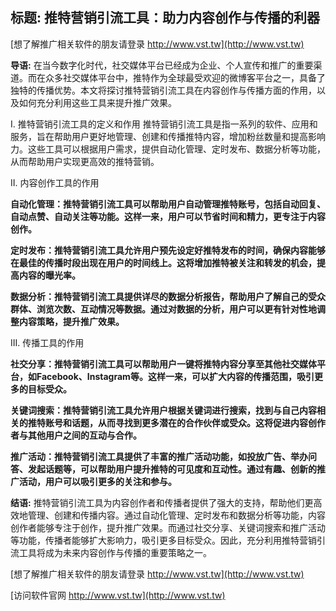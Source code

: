 ## **标题: 推特营销引流工具：助力内容创作与传播的利器**

[想了解推广相关软件的朋友请登录 http://www.vst.tw](http://www.vst.tw)

**导语:**
在当今数字化时代，社交媒体平台已经成为企业、个人宣传和推广的重要渠道。而在众多社交媒体平台中，推特作为全球最受欢迎的微博客平台之一，具备了独特的传播优势。本文将探讨推特营销引流工具在内容创作与传播方面的作用，以及如何充分利用这些工具来提升推广效果。

I. 推特营销引流工具的定义和作用
推特营销引流工具是指一系列的软件、应用和服务，旨在帮助用户更好地管理、创建和传播推特内容，增加粉丝数量和提高影响力。这些工具可以根据用户需求，提供自动化管理、定时发布、数据分析等功能，从而帮助用户实现更高效的推特营销。

II. 内容创作工具的作用

**自动化管理：推特营销引流工具可以帮助用户自动管理推特账号，包括自动回复、自动点赞、自动关注等功能。这样一来，用户可以节省时间和精力，更专注于内容创作。**

**定时发布：推特营销引流工具允许用户预先设定好推特发布的时间，确保内容能够在最佳的传播时段出现在用户的时间线上。这将增加推特被关注和转发的机会，提高内容的曝光率。**

**数据分析：推特营销引流工具提供详尽的数据分析报告，帮助用户了解自己的受众群体、浏览次数、互动情况等数据。通过对数据的分析，用户可以更有针对性地调整内容策略，提升推广效果。**

III. 传播工具的作用

**社交分享：推特营销引流工具可以帮助用户一键将推特内容分享至其他社交媒体平台，如Facebook、Instagram等。这样一来，可以扩大内容的传播范围，吸引更多的目标受众。**

**关键词搜索：推特营销引流工具允许用户根据关键词进行搜索，找到与自己内容相关的推特账号和话题，从而寻找到更多潜在的合作伙伴或受众。这将促进内容创作者与其他用户之间的互动与合作。**

**推广活动：推特营销引流工具提供了丰富的推广活动功能，如投放广告、举办问答、发起话题等，可以帮助用户提升推特的可见度和互动性。通过有趣、创新的推广活动，用户可以吸引更多的关注和参与。**

**结语:**
推特营销引流工具为内容创作者和传播者提供了强大的支持，帮助他们更高效地管理、创建和传播内容。通过自动化管理、定时发布和数据分析等功能，内容创作者能够专注于创作，提升推广效果。而通过社交分享、关键词搜索和推广活动等功能，传播者能够扩大影响力，吸引更多目标受众。因此，充分利用推特营销引流工具将成为未来内容创作与传播的重要策略之一。

[想了解推广相关软件的朋友请登录 http://www.vst.tw](http://www.vst.tw)


[访问软件官网 http://www.vst.tw](http://www.vst.tw)

